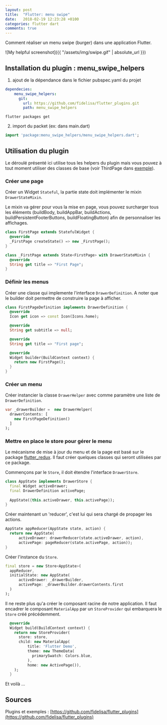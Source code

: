 ```yaml
---
layout: post
title:  "Flutter: menu swipe"
date:   2018-02-19 12:23:28 +0100
categories: flutter dart
comments: true
---
```


Comment réaliser un menu swipe (burger) dans une application Flutter. 

![My helpful screenshot]({{ "/assets/img/swipe.gif" | absolute_url }})

## Installation du plugin : menu_swipe_helpers

1. ajout de la dépendance dans le fichier pubspec.yaml du projet

```yaml
dependecies:
    menu_swipe_helpers: 
      git:
        url: https://github.com/fidelisa/flutter_plugins.git
        path: menu_swipe_helpers
```
```shell
flutter packages get
```

2. import du packet (ex: dans main.dart)

```dart
import 'package:menu_swipe_helpers/menu_swipe_helpers.dart';
```

## Utilisation du plugin

Le déroulé présenté ici utilise tous les helpers du plugin mais vous pouvez à tout moment utiliser des classes de base (voir ThirdPage dans [exemple](https://github.com/fidelisa/flutter_plugins/tree/master/examples/menu_swipe)).

### Créer une page

Créer un Widget `Stateful`, la partie state doit implémenter le mixin `DrawerStateMixin`. 

Le mixin va gérer pour vous la mise en page, vous pouvez surcharger tous les éléments (buildBody, buildAppBar, buildActions, buildPersistentFooterButtons, buildFloatingButton) afin de personnaliser les affichages.

```dart
class FirstPage extends StatefulWidget {
  @override
  _FirstPage createState() => new _FirstPage();
}

class _FirstPage extends State<FirstPage> with DrawerStateMixin {
  @override
  String get title => "First Page";
}
```
### Définir les menus

Créer une classe qui implemente l'interface `DrawerDefinition`. A noter que le builder doit permettre de construire la page à afficher.

```dart
class FirstPageDefinition implements DrawerDefinition {
  @override
  Icon get icon => const Icon(Icons.home);

  @override
  String get subtitle => null;

  @override
  String get title => "First page";

  @override
  Widget builder(BuildContext context) {
    return new FirstPage();
  }
}
```

### Créer un menu 

Créer instancier la classe `DrawerHelper` avec comme paramètre une liste de `DrawerDefinition`.

```dart
var _drawerBuilder =  new DrawerHelper(
  drawerContents: [
    new FirstPageDefinition()
  ]
);
```

### Mettre en place le store pour gérer le menu

Le mécanisme de mise à jour du menu et de la page est basé sur le package [flutter_redux](https://pub.dartlang.org/packages/flutter_redux).
Il faut créer quelques classes qui seront utilisées par ce package.

Commençons par le `Store`, il doit étendre l'interface `DrawerStore`.
```dart
class AppState implements DrawerStore {
  final Widget activeDrawer;
  final DrawerDefinition activePage;
  
  AppState({this.activeDrawer, this.activePage});
}
```

Créer maintenant un 'reducer', c'est lui qui sera chargé de propager les actions.
```dart
AppState appReducer(AppState state, action) {
  return new AppState(
      activeDrawer: drawerReducer(state.activeDrawer, action),
      activePage: pageReducer(state.activePage, action));
}
````

Créer l'instance du `Store`.
```dart
final store = new Store<AppState>(
  appReducer,
  initialState: new AppState(
      activeDrawer: _drawerBuilder,
      activePage: _drawerBuilder.drawerContents.first
  )
);
```

Il ne reste plus qu'a créer le composant racine de notre application. Il faut encadrer le composant `MaterialApp` par un `StoreProvider` qui embarquera le `Store` créé précédemment.
```dart
  @override
  Widget build(BuildContext context) {
    return new StoreProvider(
      store: store,
      child: new MaterialApp(
          title: 'Flutter Demo',
          theme: new ThemeData(
            primarySwatch: Colors.blue,
          ),
          home: new ActivePage()),
    );
  }
```

Et voilà ...

## Sources 
Plugins et exemples : [https://github.com/fidelisa/flutter_plugins](https://github.com/fidelisa/flutter_plugins)
